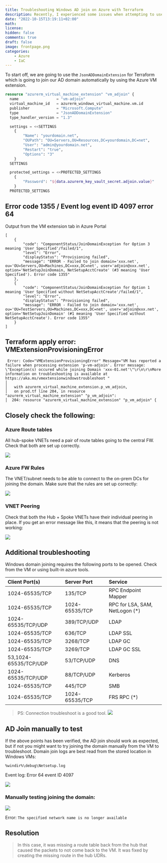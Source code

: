 ```yaml
---
title: Troubleshooting Windows AD join on Azure with Terraform
description: Recently, I experienced some issues when attempting to use terraform to join a Windows VM to an on-prem domain using JsonADDomain extension in a Hub & Spoke network. In this post, we'll examine the most frequent approaches to solving this issue in both Azure and Terraform. 
date: "2022-10-15T13:19:11+02:00"
math: 
license: 
hidden: false
comments: true
draft: false
image: frontpage.png
categories:
    - Azure
    - IaC
---
```


To start off, we are going to use the `JsonADDomainExtension` for Terraform which is going to join our AD domain automatically by using the Azure VM extension.

```terraform
resource "azurerm_virtual_machine_extension" "vm_adjoin" {
  name                 = "vm-adjoin"
  virtual_machine_id   = azurerm_windows_virtual_machine.vm.id
  publisher            = "Microsoft.Compute"
  type                 = "JsonADDomainExtension"
  type_handler_version = "1.3"

  settings = <<SETTINGS
    {
        "Name": "yourdomain.net",
        "OUPath": "OU=Servers,OU=Resources,DC=yourdomain,DC=net",
        "User": "admin@yourdomain.net",
        "Restart": "true",
        "Options": "3"
    }
  SETTINGS

  protected_settings = <<PROTECTED_SETTINGS
    {
        "Password": "${data.azurerm_key_vault_secret.adjoin.value}"
    }
  PROTECTED_SETTINGS

```
## Error code 1355 / Event log event ID 4097 error 64
Output from the VM extension tab in Azure Portal
```console
[
    {
        "code": "ComponentStatus/JoinDomainException for Option 3 meaning 'User Specified'/failed/1",
        "level": "Error",
        "displayStatus": "Provisioning failed",
        "message": "ERROR - Failed to join domain='xxx.net', ou='OU=Servers,OU=Machines,DC=xxx,DC=net', user='adjoin@xxx.net', option='NetSetupJoinDomain, NetSetupAcctCreate' (#3 meaning 'User Specified'). Error code 1355"
    },
    {
        "code": "ComponentStatus/JoinDomainException for Option 1 meaning 'User Specified without NetSetupAcctCreate'/failed/1",
        "level": "Error",
        "displayStatus": "Provisioning failed",
        "message": "ERROR - Failed to join domain='xxx.net', ou='OU=TestServers,OU=Machines,DC=xxx,DC=net', user='adjoin@xxx.net', option='NetSetupJoinDomain' (#1 meaning 'User Specified without NetSetupAcctCreate'). Error code 1355"
    }
]
```

## Terraform apply error: VMExtensionProvisioningError
```console
 Error: Code="VMExtensionProvisioningError" Message="VM has reported a failure when processing extension 'p-vm-adjoin'. Error message: \"Exception(s) occured while joining Domain 'xxx-01.net'\"\r\n\r\nMore information on troubleshooting is available at https://aka.ms/vmextensionwindowstroubleshoot "
│ 
│   with azurerm_virtual_machine_extension.p_vm_adjoin,
│   on prod.tf line 204, in resource "azurerm_virtual_machine_extension" "p_vm_adjoin":
│  204: resource "azurerm_virtual_machine_extension" "p_vm_adjoin" {
```


## Closely check the following:

### Azure Route tables
All hub-spoke VNETs need a pair of route tables going to the central FW. Check that both are set up correctly.

![](image2022-10-11_10-59-25.png)
 
### Azure FW Rules
The VNET/subnet needs to be able to connect to the on-prem DCs for joining the domain. Make sure that the rules are set up correctly:
 
![](image2022-10-11_11-1-34.png)

### VNET Peering
Check that both the Hub + Spoke VNETs have their individual peering in place. If you get an error message like this, it means that the peering is not working:

![](image2022-10-9_19-23-56.png) 

## Additional troubleshooting
Windows domain joining requires the following ports to be opened. Check from the VM or using built-in azure tools.

|Client Port(s)|Server Port|Service|
|:----|:----|:----|
|1024-65535/TCP|135/TCP|RPC Endpoint Mapper|
|1024-65535/TCP|1024-65535/TCP|RPC for LSA, SAM, NetLogon (*)|
|1024-65535/TCP/UDP|389/TCP/UDP|LDAP|
|1024-65535/TCP|636/TCP|LDAP SSL|
|1024-65535/TCP|3268/TCP|LDAP GC|
|1024-65535/TCP|3269/TCP|LDAP GC SSL|
|53,1024-65535/TCP/UDP|53/TCP/UDP|DNS|
|1024-65535/TCP/UDP|88/TCP/UDP|Kerberos|
|1024-65535/TCP|445/TCP|SMB|
|1024-65535/TCP|1024-65535/TCP|FRS RPC (*)|

> PS: Connection troubleshoot is a good tool.
![](image2022-10-9_19-29-30.png)
 
## AD Join manually to test
If the above points has been verified, the AD join should work as expected, but if not you might want to try joining the domain manually from the VM to troubleshoot.
Domain join logs are best read from the stored location in Windows VMs:

` %windir%\debug\Netsetup.log ` 

Event log:
Error 64 event ID 4097
 
![](image2022-10-10_15-27-32.png)

### Manually testing joining the domain:
![](image2022-10-10_15-27-1.png) 

Error: `The specified network name is no longer available`

## Resolution
> In this case, it was missing a route table back from the hub that caused the packets to not come back to the VM. It was fixed by creating the missing route in the hub UDRs.
